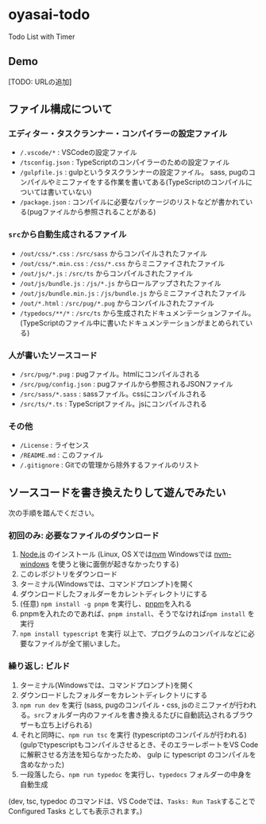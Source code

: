 # oyasai-todo
Todo List with Timer

## Demo
[TODO: URLの追加]

## ファイル構成について
### エディター・タスクランナー・コンパイラーの設定ファイル
- `/.vscode/*` : VSCodeの設定ファイル
- `/tsconfig.json` : TypeScriptのコンパイラーのための設定ファイル
- `/gulpfile.js` : gulpというタスクランナーの設定ファイル。 sass, pugのコンパイルやミニファイをする作業を書いてある(TypeScriptのコンパイルについては書いていない)
- `/package.json` : コンパイルに必要なパッケージのリストなどが書かれている(pugファイルから参照されることがある)

### `src`から自動生成されるファイル
- `/out/css/*.css` : `/src/sass` からコンパイルされたファイル
- `/out/css/*.min.css` : `/css/*.css` からミニファイされたファイル
- `/out/js/*.js` : `/src/ts` からコンパイルされたファイル
- `/out/js/bundle.js` : `/js/*.js` からロールアップされたファイル
- `/out/js/bundle.min.js` : `/js/bundle.js` からミニファイされたファイル
- `/out/*.html` : `/src/pug/*.pug` からコンパイルされたファイル
- `/typedocs/**/*` : `/src/ts` から生成されたドキュメンテーションファイル。(TypeScriptのファイル中に書いたドキュメンテーションがまとめられている)

### 人が書いたソースコード
- `/src/pug/*.pug` : pugファイル。htmlにコンパイルされる
- `/src/pug/config.json` : pugファイルから参照されるJSONファイル
- `/src/sass/*.sass` : sassファイル。cssにコンパイルされる
- `/src/ts/*.ts` : TypeScriptファイル。jsにコンパイルされる

### その他
- `/License` : ライセンス
- `/README.md` : このファイル
- `/.gitignore` : Gitでの管理から除外するファイルのリスト

## ソースコードを書き換えたりして遊んでみたい
次の手順を踏んでください。

### 初回のみ: 必要なファイルのダウンロード
1. [Node.js](https://nodejs.org) のインストール (Linux, OS Xでは[nvm](https://github.com/creationix/nvm)  Windowsでは [nvm-windows](https://github.com/coreybutler/nvm-windows) を使うと後に面倒が起きなかったりする)
2. このレポジトリをダウンロード
3. ターミナル(Windowsでは、コマンドプロンプト)を開く
4. ダウンロードしたフォルダーをカレントディレクトリにする
5. (任意) `npm install -g pnpm` を実行し、[pnpm](https://github.com/pnpm/pnpm)を入れる
6. pnpmを入れたのであれば、`pnpm install`、そうでなければ`npm install` を実行
7. `npm install typescript` を実行
以上で、プログラムのコンパイルなどに必要なファイルが全て揃いました。

### 繰り返し: ビルド
1. ターミナル(Windowsでは、コマンドプロンプト)を開く
2. ダウンロードしたフォルダーをカレントディレクトリにする
3. `npm run dev` を実行 (sass, pugのコンパイル・css, jsのミニファイが行われる。`src`フォルダー内のファイルを書き換えるたびに自動読込されるブラウザーも立ち上げられる)
4. それと同時に、`npm run tsc` を実行 (typescriptのコンパイルが行われる) (gulpでtypescriptもコンパイルさせるとき、そのエラーレポートをVS Code に解釈させる方法を知らなかったため、 gulp に typescript のコンパイルを含めなかった)
5. 一段落したら、`npm run typedoc` を実行し、`typedocs` フォルダーの中身を自動生成

(dev, tsc, typedoc のコマンドは、VS Codeでは、`Tasks: Run Task`することで Configured Tasks としても表示されます。)
